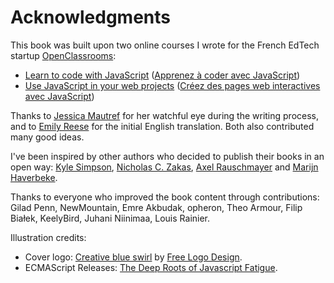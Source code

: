 # Acknowledgments

This book was built upon two online courses I wrote for the French EdTech startup [OpenClassrooms](https://openclassrooms.com):

* [Learn to code with JavaScript](https://openclassrooms.com/courses/learn-the-basics-of-javascript) ([Apprenez à coder avec JavaScript](https://openclassrooms.com/courses/apprenez-a-coder-avec-javascript))
* [Use JavaScript in your web projects](https://openclassrooms.com/courses/use-javascript-on-the-web) ([Créez des pages web interactives avec JavaScript](https://openclassrooms.com/courses/creez-des-pages-web-interactives-avec-javascript))

Thanks to [Jessica Mautref](https://www.linkedin.com/in/jessicamautref) for her watchful eye during the writing process, and to [Emily Reese](https://www.linkedin.com/in/eclairereese) for the initial English translation. Both also contributed many good ideas.

I've been inspired by other authors who decided to publish their books in an open way: [Kyle Simpson](https://github.com/getify), [Nicholas C. Zakas](https://www.nczonline.net/), [Axel Rauschmayer](http://dr-axel.de/) and [Marijn Haverbeke](http://marijnhaverbeke.nl/).

Thanks to everyone who improved the book content through contributions: Gilad Penn, NewMountain, Emre Akbudak, opheron, Theo Armour, Filip Białek, KeelyBird, Juhani Niinimaa, Louis Rainier.

Illustration credits:

* Cover logo: [Creative blue swirl](http://www.logoopenstock.com/logo/preview/64186/creative-blue-swirl-logo-design) by [Free Logo Design](http://www.free-logodesign.com/).
* ECMAScript Releases: [The Deep Roots of Javascript Fatigue](https://segment.com/blog/the-deep-roots-of-js-fatigue/).